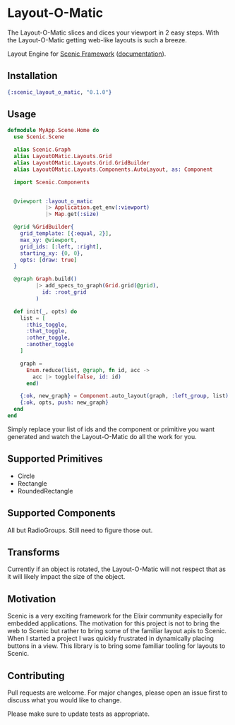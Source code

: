 # Layout-O-Matic

The Layout-O-Matic slices and dices your viewport in 2 easy steps. With the Layout-O-Matic getting web-like layouts is such a breeze.

Layout Engine for [Scenic Framework](https://github.com/boydm/scenic)
([documentation](http://hexdocs.pm/scenic_layout_o_matic/)).

## Installation

```elixir
{:scenic_layout_o_matic, "0.1.0"}
```

## Usage

```elixir
defmodule MyApp.Scene.Home do
  use Scenic.Scene

  alias Scenic.Graph
  alias LayoutOMatic.Layouts.Grid
  alias LayoutOMatic.Layouts.Grid.GridBuilder
  alias LayoutOMatic.Layouts.Components.AutoLayout, as: Component

  import Scenic.Components


  @viewport :layout_o_matic
            |> Application.get_env(:viewport)
            |> Map.get(:size)

  @grid %GridBuilder{
    grid_template: [{:equal, 2}],
    max_xy: @viewport,
    grid_ids: [:left, :right],
    starting_xy: {0, 0},
    opts: [draw: true]
  }

  @graph Graph.build()
         |> add_specs_to_graph(Grid.grid(@grid),
           id: :root_grid
         )

  def init(_, opts) do
    list = [
      :this_toggle,
      :that_toggle,
      :other_toggle,
      :another_toggle
    ]

    graph =
      Enum.reduce(list, @graph, fn id, acc ->
        acc |> toggle(false, id: id)
      end)

    {:ok, new_graph} = Component.auto_layout(graph, :left_group, list)
    {:ok, opts, push: new_graph}
  end
end
```

Simply replace your list of ids and the component or primitive you want generated and watch the Layout-O-Matic do all the work for you.

## Supported Primitives
* Circle
* Rectangle
* RoundedRectangle

## Supported Components
All but RadioGroups. Still need to figure those out.

## Transforms
Currently if an object is rotated, the Layout-O-Matic will not respect that as it will likely impact the size of the object.

## Motivation
Scenic is a very exciting framework for the Elixir community especially for embedded applications. The motivation for this project is not to bring the web to Scenic but rather to bring some of the familiar layout apis to Scenic. When I started a project I was quickly frustrated in dynamically placing buttons in a view. This library is to bring some familiar tooling for layouts to Scenic.

## Contributing
Pull requests are welcome. For major changes, please open an issue first to discuss what you would like to change.

Please make sure to update tests as appropriate.
